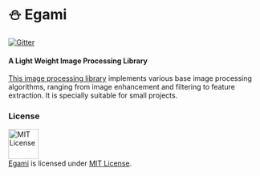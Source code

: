 # :snowman: Egami

[![Gitter](https://badges.gitter.im/MinhasKamal/Egami.svg)](https://gitter.im/MinhasKamal/Egami?utm_source=badge&utm_medium=badge&utm_campaign=pr-badge)

#### A Light Weight Image Processing Library

[This image processing library](http://minhaskamal.github.io/Egami/) implements various base image processing algorithms, ranging from image enhancement and filtering to feature extraction. It is specially suitable for small projects.


### License
<a rel="license" href="https://opensource.org/licenses/MIT"><img alt="MIT License" src="https://cloud.githubusercontent.com/assets/5456665/18950087/fbe0681a-865f-11e6-9552-e59d038d5913.png" width="60em" height=auto/></a><br/><a href="https://github.com/MinhasKamal/DownGit">Egami</a> is licensed under <a rel="license" href="https://opensource.org/licenses/MIT">MIT License</a>.

